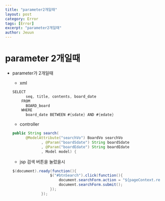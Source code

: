 ```yaml
---
title: "parameter2개일때"
layout: post
category: Error
tags: [Error]
excerpt: "parameter2개일때"
author: Jeuun
---
```


# parameter 2개일때

- parameter가 2개일때

  - xml
  ```java
  SELECT 	
        seq, title, contents, board_date
      FROM 
        BOARD_board
      WHERE
        board_date BETWEEN #{sdate} AND #{edate}
   ```
   - controller
   ```java
   public String search( 
         @ModelAttribute("searchVo") BoardVo searchVo
				, @Param("boardSdate") String boardSdate
				, @Param("boardEdate") String boardEdate
				, Model model) {
   ```
   - jsp
   검색 버튼을 눌렀을시 
   ```java
   $(document).ready(function(){
					$("#btnSearch").click(function(){
						document.searchForm.action = "${pageContext.request.contextPath}/board/search";
						document.searchForm.submit();
					});
				});
   ```
